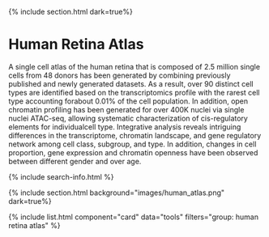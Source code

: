 {% include section.html dark=true%}
# <i class="fas fa-users"></i>Human Retina Atlas

A single cell atlas of the human retina that is composed of 2.5 million single cells from 48 donors has been generated by combining previously published and newly generated datasets. As a result, over 90 distinct cell types are identified based on the transcriptomics profile with the rarest cell type accounting forabout 0.01% of the cell population. In addition, open chromatin profiling has been generated for over 400K nuclei via single nuclei ATAC-seq, allowing systematic characterization of cis-regulatory elements for individualcell type. Integrative analysis reveals intriguing differences in the transcriptome, chromatin landscape, and gene regulatory network among cell class, subgroup, and type. In addition, changes in cell proportion, gene expression and chromatin openness have been observed between different gender and over age.

{% include search-info.html %}

{% include section.html background="images/human_atlas.png" dark=true%}

{% include list.html component="card" data="tools" filters="group: human retina atlas" %}


